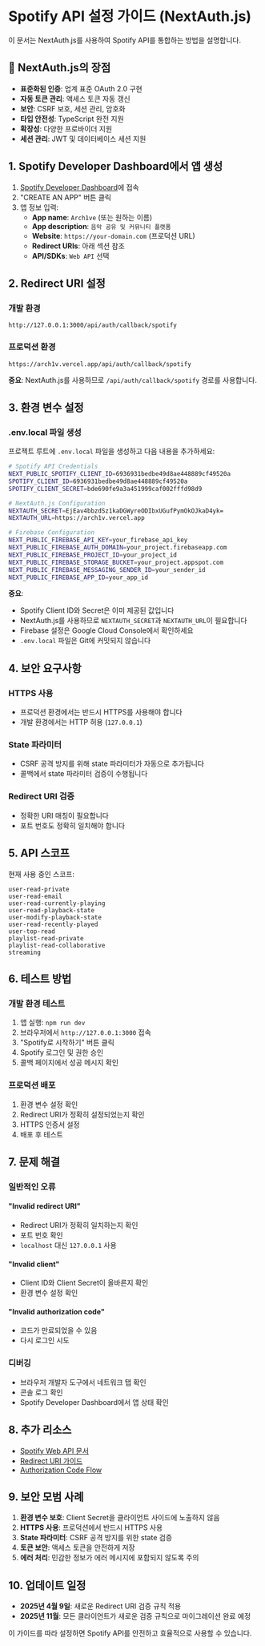 # Spotify API 설정 가이드 (NextAuth.js)

이 문서는 NextAuth.js를 사용하여 Spotify API를 통합하는 방법을 설명합니다.

## 🚀 NextAuth.js의 장점

- **표준화된 인증**: 업계 표준 OAuth 2.0 구현
- **자동 토큰 관리**: 액세스 토큰 자동 갱신
- **보안**: CSRF 보호, 세션 관리, 암호화
- **타입 안전성**: TypeScript 완전 지원
- **확장성**: 다양한 프로바이더 지원
- **세션 관리**: JWT 및 데이터베이스 세션 지원

## 1. Spotify Developer Dashboard에서 앱 생성

1. [Spotify Developer Dashboard](https://developer.spotify.com/dashboard)에 접속
2. "CREATE AN APP" 버튼 클릭
3. 앱 정보 입력:
   - **App name**: `Arch1ve` (또는 원하는 이름)
   - **App description**: `음악 공유 및 커뮤니티 플랫폼`
   - **Website**: `https://your-domain.com` (프로덕션 URL)
   - **Redirect URIs**: 아래 섹션 참조
   - **API/SDKs**: `Web API` 선택

## 2. Redirect URI 설정

### 개발 환경
```
http://127.0.0.1:3000/api/auth/callback/spotify
```

### 프로덕션 환경
```
https://arch1v.vercel.app/api/auth/callback/spotify
```

**중요**: NextAuth.js를 사용하므로 `/api/auth/callback/spotify` 경로를 사용합니다.

## 3. 환경 변수 설정

### .env.local 파일 생성
프로젝트 루트에 `.env.local` 파일을 생성하고 다음 내용을 추가하세요:

```bash
# Spotify API Credentials
NEXT_PUBLIC_SPOTIFY_CLIENT_ID=6936931bedbe49d8ae448889cf49520a
SPOTIFY_CLIENT_ID=6936931bedbe49d8ae448889cf49520a
SPOTIFY_CLIENT_SECRET=bde690fe9a3a451999caf002fffd98d9

# NextAuth.js Configuration
NEXTAUTH_SECRET=EjEav4bbzdSz1kaDGWyreODIbxUGufPymOkOJkaD4yk=
NEXTAUTH_URL=https://arch1v.vercel.app

# Firebase Configuration
NEXT_PUBLIC_FIREBASE_API_KEY=your_firebase_api_key
NEXT_PUBLIC_FIREBASE_AUTH_DOMAIN=your_project.firebaseapp.com
NEXT_PUBLIC_FIREBASE_PROJECT_ID=your_project_id
NEXT_PUBLIC_FIREBASE_STORAGE_BUCKET=your_project.appspot.com
NEXT_PUBLIC_FIREBASE_MESSAGING_SENDER_ID=your_sender_id
NEXT_PUBLIC_FIREBASE_APP_ID=your_app_id
```

**중요**: 
- Spotify Client ID와 Secret은 이미 제공된 값입니다
- NextAuth.js를 사용하므로 `NEXTAUTH_SECRET`과 `NEXTAUTH_URL`이 필요합니다
- Firebase 설정은 Google Cloud Console에서 확인하세요
- `.env.local` 파일은 Git에 커밋되지 않습니다

## 4. 보안 요구사항

### HTTPS 사용
- 프로덕션 환경에서는 반드시 HTTPS를 사용해야 합니다
- 개발 환경에서는 HTTP 허용 (`127.0.0.1`)

### State 파라미터
- CSRF 공격 방지를 위해 state 파라미터가 자동으로 추가됩니다
- 콜백에서 state 파라미터 검증이 수행됩니다

### Redirect URI 검증
- 정확한 URI 매칭이 필요합니다
- 포트 번호도 정확히 일치해야 합니다

## 5. API 스코프

현재 사용 중인 스코프:
```
user-read-private
user-read-email
user-read-currently-playing
user-read-playback-state
user-modify-playback-state
user-read-recently-played
user-top-read
playlist-read-private
playlist-read-collaborative
streaming
```

## 6. 테스트 방법

### 개발 환경 테스트
1. 앱 실행: `npm run dev`
2. 브라우저에서 `http://127.0.0.1:3000` 접속
3. "Spotify로 시작하기" 버튼 클릭
4. Spotify 로그인 및 권한 승인
5. 콜백 페이지에서 성공 메시지 확인

### 프로덕션 배포
1. 환경 변수 설정 확인
2. Redirect URI가 정확히 설정되었는지 확인
3. HTTPS 인증서 설정
4. 배포 후 테스트

## 7. 문제 해결

### 일반적인 오류

#### "Invalid redirect URI"
- Redirect URI가 정확히 일치하는지 확인
- 포트 번호 확인
- `localhost` 대신 `127.0.0.1` 사용

#### "Invalid client"
- Client ID와 Client Secret이 올바른지 확인
- 환경 변수 설정 확인

#### "Invalid authorization code"
- 코드가 만료되었을 수 있음
- 다시 로그인 시도

### 디버깅
- 브라우저 개발자 도구에서 네트워크 탭 확인
- 콘솔 로그 확인
- Spotify Developer Dashboard에서 앱 상태 확인

## 8. 추가 리소스

- [Spotify Web API 문서](https://developer.spotify.com/documentation/web-api/)
- [Redirect URI 가이드](https://developer.spotify.com/documentation/web-api/concepts/redirect_uri)
- [Authorization Code Flow](https://developer.spotify.com/documentation/web-api/tutorials/code-flow)

## 9. 보안 모범 사례

1. **환경 변수 보호**: Client Secret을 클라이언트 사이드에 노출하지 않음
2. **HTTPS 사용**: 프로덕션에서 반드시 HTTPS 사용
3. **State 파라미터**: CSRF 공격 방지를 위한 state 검증
4. **토큰 보안**: 액세스 토큰을 안전하게 저장
5. **에러 처리**: 민감한 정보가 에러 메시지에 포함되지 않도록 주의

## 10. 업데이트 일정

- **2025년 4월 9일**: 새로운 Redirect URI 검증 규칙 적용
- **2025년 11월**: 모든 클라이언트가 새로운 검증 규칙으로 마이그레이션 완료 예정

이 가이드를 따라 설정하면 Spotify API를 안전하고 효율적으로 사용할 수 있습니다.
